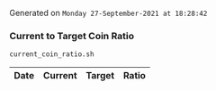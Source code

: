 Generated on `Monday 27-September-2021 at 18:28:42`

### Current to Target Coin Ratio
`current_coin_ratio.sh`

Date|Current|Target|Ratio
---|---|---|---
